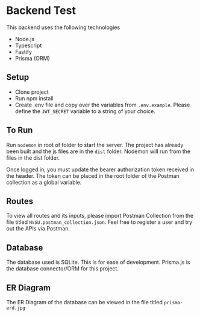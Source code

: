 # Backend Test

This backend uses the following technologies
- Node.js
- Typescript
- Fastify
- Prisma (ORM)

## Setup

- Clone project
- Run npm install
- Create .env file and copy over the variables from `.env.example`. Please define the `JWT_SECRET` variable to a string of your choice.


## To Run

Run `nodemon` in root of folder to start the server. The project has already been built and the js files are in the `dist` folder.
Nodemon will run from the files in the dist folder. 

Once logged in, you must update the bearer authorization token received in the header. The token can be placed in the root folder of the Postman collection as
a global variable.

## Routes

To view all routes and its inputs, please import Postman Collection from the file titled `NVSU.postman_collection.json`.
Feel free to register a user and try out the APIs via Postman.

## Database

The database used is SQLite. This is for ease of development. Prisma.js is the database connector/ORM for this project.

## ER Diagram

The ER Diagram of the database can be viewed in the file titled `prisma-erd.jpg`
